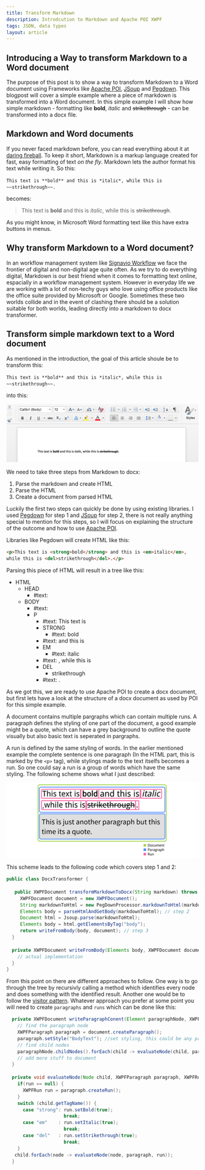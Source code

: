 ```yaml
---
title: Transform Markdown
description: Introdcution to Markdown and Apache POI XWPF
tags: JSON, data types
layout: article
---
```


## Introducing a Way to transform Markdown to a Word document
The purpose of this post is to show a way to transform Markdown
to a Word document using Frameworks like [Apache POI](https://poi.apache.org/document/), 
[JSoup](https://jsoup.org/) and [Pegdown](https://github.com/sirthias/pegdown).
This blogpost will cover a simple example where a piece of markdown is transformed into a Word document. 
In this simple example I will show how simple markdown - formatting like **bold**, *italic* and ~~strikethrough~~ - can be transformed into a docx file.
## Markdown and Word documents
If you never faced markdown before, you can read everything about it at [daring fireball](https://daringfireball.net/projects/markdown/). To keep it short, Markdown is a markup language created for fast, easy formatting of text *on the fly*. Markdown lets the author format his text while writing it. So this:

`
This text is **bold** and this is *italic*, while this is ~~strikethrough~~. 
`

becomes:

>This text is **bold** and this is *italic*, while this is ~~strikethrough~~. 

As you might know, in Microsoft Word formatting text like this have extra buttons in menus. 
## Why transform Markdown to a Word document?
In an workflow management system like [Signavio Workflow](http://www.signavio.com/products/workflow/) we face the frontier of digital and non-digital age quite often. As we try to do everything digital, Markdown is our best friend when it comes to formatting text online, espacially in a workflow management system. However in everyday life we are working with a lot of non-techy guys who love using office products like the office suite provided by Microsoft or Google.
Sometimes these two worlds collide and in the event of clashing there should be a solution suitable for both worlds, leading directly into a markdown to docx transformer. 
## Transform simple markdown text to a Word document 
As mentioned in the introduction, the goal of this article shoule be to transform this:

`
This text is **bold** and this is *italic*, while this is ~~strikethrough~~. 
`

into this:

![docx simple text](../2017/DocxText.png)

We need to take three steps from Markdown to docx:

1. Parse the markdown and create HTML
2. Parse the HTML 
3. Create a document from parsed HTML

Luckily the first two steps can quickly be done by using existing libraries. I used [Pegdown](https://github.com/sirthias/pegdown) for step 1 and [JSoup](https://jsoup.org/) for step 2, there is not really anything special to mention for this steps, so I will focus on explaining the structure of the outcome and how to use [Apache POI](https://poi.apache.org/document/). 

Libraries like Pegdown will create HTML like this:
```html
<p>This text is <strong>bold</strong> and this is <em>italic</em>, 
while this is <del>strikethrough</del>.</p>
```
Parsing this piece of HTML will result in a tree like this:

- HTML
  - HEAD
    - #text:
  - BODY
    - #text: 
    - P
      - #text: This text is 
      - STRONG
        - #text: bold 
      - #text: and this is 
      - EM 
        - #text: italic
      - #text: , while this is 
      - DEL 
        - strikethrough
      - #text: .
     
As we got this, we are ready to use Apache POI to create a docx document, but first lets have a look at the structure of a docx document as used by POI for this simple example.

A document contains multiple pargraphs which can contain multiple runs. A paragraph defines the styling of one part of the document, a good example might be a quote, which can have a grey background to outline the quote visually but also basic text is seperated in pargraphs. 

A run is defined by the same styling of words. In the earlier mentioned example the complete sentence is one paragraph (In the HTML part, this is marked by the `<p>` tag), while stylings made to the text itselfs becomes a run. So one could say a run is a group of words which have the same styling. The following scheme shows what I just described:

![docx scheme](../2017/document-scheme-with-legend.png)

This scheme leads to the following code which covers step 1 and 2:

```java
public class DocxTransformer {

   public XWPFDocument transformMarkdownToDocx(String markdown) throws DocumentException {
     XWPFDocument document = new XWPFDocument();
     String markdownToHtml = new PegDownProcessor.markdownToHtml(markdown); // step 1
     Elements body = parseHtmlAndGetBody(markdownToHtml); // step 2
     Document html = Jsoup.parse(markdownToHtml); 
     Elements body = html.getElementsByTag("body");
     return writeFromBody(body, document); // step 3      
  }
  
  private XWPFDocument writeFromBody(Elements body, XWPFDocument document) {
    // actual implementation
  }
}
```
From this point on there are different approaches to follow. One way is to go through the tree by recursivly calling a method which identifies every node and does something with the identified result. Another one would be to follow the [visitor pattern](https://en.wikipedia.org/wiki/Visitor_pattern). Whatever approach you prefer at some point you will need to create `paragraphs` and `runs` which can be done like this:

```java
  private XWPFDocument writeParagraphConent(Element paragraphNode, XWPFDocument document) {
    // find the paragraph node 
    XWPFParagraph paragraph = document.createParagraph();
    paragraph.setStyle("BodyText"); //set styling, this could be any predefined style
    // find child nodes 
    paragraphNode.childNodes().forEach(child -> evaluateNode(child, paragraph, null));
    // add more stuff to document
  }
  
  private void evaluateNode(Node child, XWPFParagraph paragraph, XWPFRun run) {
    if(run == null) {
      XWPFRun run = paragraph.createRun();
    }
    switch (child.getTagName()) {
      case "strong": run.setBold(true);
                     break;
      case "em"    : run.setItalic(true);
                     break;
      case "del"   : run.setStrikethrough(true);
                     break;
    }
   child.forEach(node -> evaluateNode(node, paragraph, run));
  }
```
